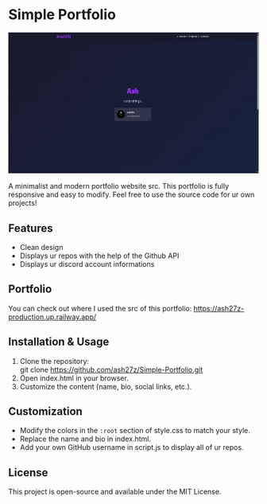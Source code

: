 # Simple Portfolio
![How it looks like](image.png)

A minimalist and modern portfolio website src. This portfolio is fully responsive and easy to modify. Feel free to use the source code for ur own projects! 
## Features  
- Clean design  
- Displays ur repos with the help of the Github API
- Displays ur discord account informations

## Portfolio
You can check out where I used the src of this portfolio: https://ash27z-production.up.railway.app/ 

## Installation & Usage  
1. Clone the repository:  
   git clone https://github.com/ash27z/Simple-Portfolio.git  
2. Open index.html in your browser.  
3. Customize the content (name, bio, social links, etc.).  

## Customization  
- Modify the colors in the `:root` section of style.css to match your style.  
- Replace the name and bio in index.html.  
- Add your own GitHub username in script.js to display all of ur repos.  

## License  
This project is open-source and available under the MIT License.  
